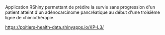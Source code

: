 Application RShiny permettant de prédire la survie sans progression d'un patient atteint d'un adénocarcinome pancréatique au début d'une troisième ligne de chimiothérapie.

https://poitiers-health-data.shinyapps.io/KP-L3/
